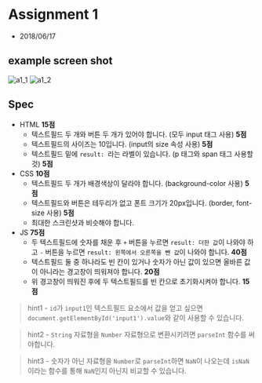 # Assignment 1

* 2018/06/17

## example screen shot
![a1_1](https://github.com/JonJee/javascriptstudy/blob/master/round%201/img/assignment1_1.png)
![a1_2](https://github.com/JonJee/javascriptstudy/blob/master/round%201/img/assignment1_2.png)

## Spec
* HTML **15점**
    * 텍스트필드 두 개와 버튼 두 개가 있어야 합니다. (모두 input 태그 사용) **5점**
    * 텍스트필드의 사이즈는 10입니다. (input의 size 속성 사용) **5점**
    * 텍스트필드 밑에 `result: `라는 라벨이 있습니다. (p 태그와 span 태그 사용할 것) **5점**
* CSS **10점**
    * 텍스트필드 두 개가 배경색상이 달라야 합니다. (background-color 사용) **5점**
    * 텍스트필드와 버튼은 테두리가 없고 폰트 크기가 20px입니다. (border, font-size 사용) **5점**
    * 최대한 스크린샷과 비슷해야 합니다.
* JS **75점**
    * 두 텍스트필드에 숫자를 채운 후 `+` 버튼을 누르면 `result: 더한 값`이 나와야 하고 `-` 버튼을 누르면 `result: 왼쪽에서 오른쪽을 뺀 값`이 나와야 합니다. **40점**
    * 텍스트필드 둘 중 하나라도 빈 칸이 있거나 숫자가 아닌 값이 있으면 올바른 값이 아니라는 경고창이 띄워져야 합니다. **20점**
    * 위 경고창이 띄워진 후에 두 텍스트필드를 빈 칸으로 초기화시켜야 합니다. **15점**

> hint1 - `id`가 `input1`인 텍스트필드 요소에서 값을 얻고 싶으면 `document.getElementById('input1').value`와 같이 사용할 수 있습니다.

> hint2 - `String` 자료형을 `Number` 자료형으로 변환시키려면 `parseInt` 함수를 써야합니다.

> hint3 - 숫자가 아닌 자료형을 `Number`로 `parseInt`하면 `NaN`이 나오는데 `isNaN`이라는 함수를 통해 `NaN`인지 아닌지 비교할 수 있습니다.
